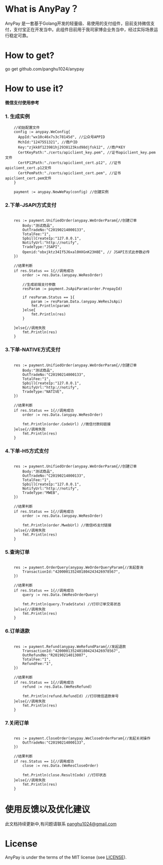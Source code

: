 # What is AnyPay？

AnyPay 是一套基于Golang开发的轻量级、易使用的支付组件，目前支持微信支付，支付宝正在开发当中。此组件目前用于我司家博会业务当中，经过实际场景运行稳定可靠。

# How to get?
go get github.com/panghu1024/anypay

# How to use it?

**微信支付使用参考**

### 1. 生成实例
``` golang
	//初始配置文件
	config := anypay.WeConfig{  
	  AppId:"wx10c46x7s3c78145d", //公众号APPID
	  MchId:"1247551321", //商户ID
	  Key:"zjkk8f123981hj2938123ksd98djfsk12", //商户KEY  
	  CertKeyPath:"./certs/apiclient_key.pem", //证书apiclient_key.pem文件
	  CertP12Path:"./certs/apiclient_cert.p12", //证书apiclient_cert.p12文件
	  CertPemPath:"./certs/apiclient_cert.pem", //证书apiclient_cert.pem文件
	}  

	payment := anypay.NewWePay(config) //创建实例
```

### 2.下单-JSAPI方式支付

``` golang
  
	res := payment.UnifiedOrder(anypay.WeOrderParam{//创建订单
		Body:"测试商品",
		OutTradeNo:"C20190214000133",
		TotalFee:"1",
		SpbillCreateIp:"127.0.0.1",
		NotifyUrl:"http://notify",
		TradeType:"JSAPI",
		Openid:"obxjktz34If5J6xal0HXGnK23H8E", // JSAPI方式此参数必传
	})

	//结果判断
	if res.Status == 1{//调用成功
		order := res.Data.(anypay.WeResOrder)

		//生成前端支付参数
		resParam := payment.JsApiParam(order.PrepayId)

		if resParam.Status == 1{
			param := resParam.Data.(anypay.WeResJsApi)
			fmt.Println(param)
		}else{
			fmt.Println(res)
		}

	}else{//调用失败
		fmt.Println(res)
	}
```

### 3.下单-NATIVE方式支付

``` golang
  
	res := payment.UnifiedOrder(anypay.WeOrderParam{//创建订单
		Body:"测试商品",
		OutTradeNo:"C20190214000133",
		TotalFee:"1",
		SpbillCreateIp:"127.0.0.1",
		NotifyUrl:"http://notify",
		TradeType:"NATIVE",
	})

	//结果判断
	if res.Status == 1{//调用成功
		order := res.Data.(anypay.WeResOrder)
		
		fmt.Println(order.CodeUrl) //微信付款码链接
	}else{//调用失败
		fmt.Println(res)
	}
```

### 4.下单-H5方式支付

``` golang
  
	res := payment.UnifiedOrder(anypay.WeOrderParam{//创建订单
		Body:"测试商品",
		OutTradeNo:"C20190214000133",
		TotalFee:"1",
		SpbillCreateIp:"127.0.0.1",
		NotifyUrl:"http://notify",
		TradeType:"MWEB",
	})

	//结果判断
	if res.Status == 1{//调用成功
		order := res.Data.(anypay.WeResOrder)

		fmt.Println(order.MwebUrl) //微信H5支付链接
	}else{//调用失败
		fmt.Println(res)
	}
```

### 5.查询订单

``` golang
  
	res := payment.OrderQuery(anypay.WeOrderQueryParam{//发起查询
		TransactionId:"4200001352401804243426978567",
	})
	
	//结果判断
	if res.Status == 1{//调用成功
		query := res.Data.(WeResOrderQuery)

		fmt.Println(query.TradeState) //打印订单交易状态
	}else{//调用失败
		fmt.Println(res)
	}
```

### 6.订单退款

``` golang
  
	res := payment.Refund(anypay.WeRefundParam{//发起退款
		TransactionId:"4200001352401804243426978567",
		OutRefundNo:"R20190214013007",
		TotalFee:"1",
		RefundFee:"1",
	})

	//结果判断
	if res.Status == 1{//调用成功
		refund := res.Data.(WeResRefund)

		fmt.Println(refund.RefundId) //打印微信退款单号
	}else{//调用失败
		fmt.Println(res)
	}
```

### 7.关闭订单

``` golang
  
	res := payment.CloseOrder(anypay.WeCloseOrderParam{//发起关闭操作
		OutTradeNo:"C20190214000133",
	})

	//结果判断
	if res.Status == 1{//调用成功
		close := res.Data.(WeResCloseOrder)

		fmt.Println(close.ResultCode) //打印状态
	}else{//调用失败
		fmt.Println(res)
	}
```

# 使用反馈以及优化建议
此文档持续更新中,有问题请联系 panghu1024@gmail.com

# License #

AnyPay is under the terms of the MIT license (see [LICENSE](LICENSE)).
